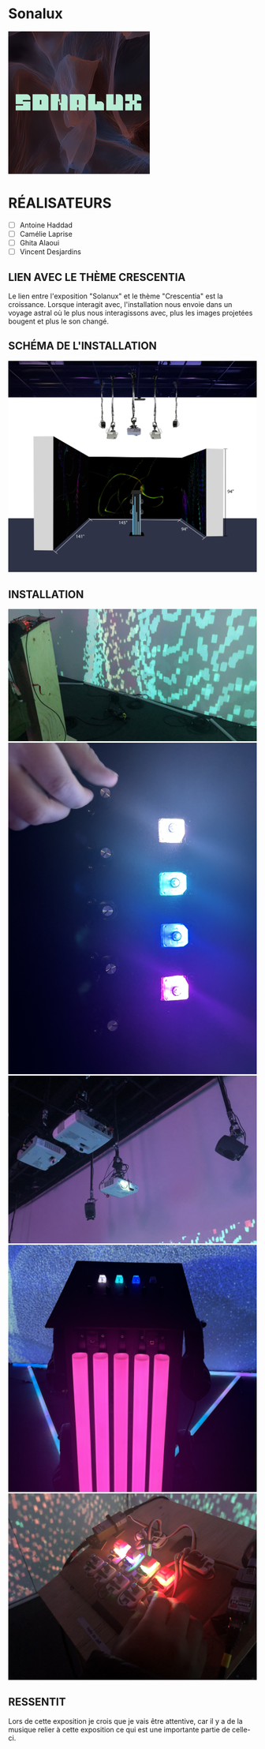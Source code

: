 # Sonalux
![photo](media/sonalux.png)

# RÉALISATEURS

- [ ] Antoine Haddad
- [ ] Camélie Laprise
- [ ] Ghita Alaoui
- [ ] Vincent Desjardins 

## LIEN AVEC LE THÈME CRESCENTIA
Le lien entre l'exposition "Solanux" et le thème "Crescentia" est la croissance. Lorsque interagit avec, l'installation nous envoie dans un voyage astral où le plus nous interagissons avec, plus les images projetées bougent et plus le son changé.

## SCHÉMA DE L'INSTALLATION

![photo](media/schema_sonalux.png)

## INSTALLATION
![photo](media/cable_utiliser_sonalux.JPG) ![photo](media/podium_boutons_machine_sonalux.jpeg) ![photo](media/projecteur_sonalux.JPG) ![photo](media/vue_podium_de_devant_finale_sonalux.jpeg) ![photo](media/vue_podium_de_droite_debut_sonalux.JPG)

## RESSENTIT
Lors de cette exposition je crois que je vais être attentive, car il y a de la musique relier à cette exposition ce qui est une importante partie de celle-ci.
